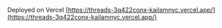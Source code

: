 Deployed on Vercel [https://threads-3q422conx-kailamnyc.vercel.app/](https://threads-3q422conx-kailamnyc.vercel.app/)
